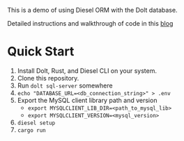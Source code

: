 This is a demo of using Diesel ORM with the Dolt database.

Detailed instructions and walkthrough of code in this [blog](https://github.com/dolthub/dolt-diesel-getting-started)

# Quick Start
1. Install Dolt, Rust, and Diesel CLI on your system.
2. Clone this repository.
3. Run `dolt sql-server` somewhere
4. `echo "DATABASE_URL=<db_connection_string>" > .env`
5. Export the MySQL client library path and version
    - `export MYSQLCLIENT_LIB_DIR=<path_to_mysql_lib>`
    - `export MYSQLCLIENT_VERSION=<mysql_version>`
6. `diesel setup`
7. `cargo run`
